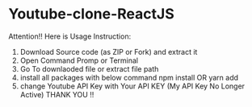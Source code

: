 # Youtube-clone-ReactJS
Attention!! Here is Usage Instruction:
1) Download Source code (as ZIP or Fork) and extract it
2) Open Command Promp or Terminal
3) Go To downlaoded file or extract file path
4) install all packages with below command
    npm install OR yarn add
5) change Youtube API Key with Your API KEY (My API Key No Longer Active)
            THANK YOU !! 
 
